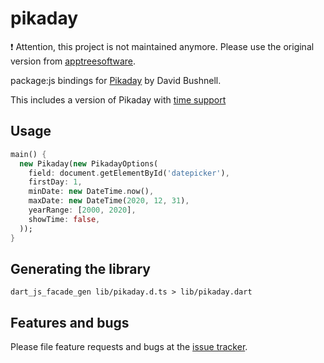 # pikaday

:exclamation: Attention, this project is not maintained anymore. Please use the original version from [apptreesoftware](https://github.com/apptreesoftware/pikaday-dart).

package:js bindings for [Pikaday][pikaday] by David Bushnell.

This includes a version of Pikaday with [time support][pikaday-timezone]

## Usage

```dart
main() {
  new Pikaday(new PikadayOptions(
    field: document.getElementById('datepicker'),
    firstDay: 1,
    minDate: new DateTime.now(),
    maxDate: new DateTime(2020, 12, 31),
    yearRange: [2000, 2020],
    showTime: false,
  ));
}
```

## Generating the library

```
dart_js_facade_gen lib/pikaday.d.ts > lib/pikaday.dart
```

## Features and bugs

Please file feature requests and bugs at the [issue tracker][tracker].

[tracker]: http://github.com/johnpryan/pikaday-dart/issues
[pikaday]: https://github.com/dbushell/Pikaday
[pikaday-timezone]: https://github.com/owenmead/Pikaday/
